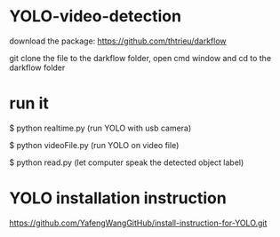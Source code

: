 # YOLO-video-detection
download the package: https://github.com/thtrieu/darkflow

git clone the file to the darkflow folder, open cmd window and cd to the darkflow folder
# run it
$ python realtime.py (run YOLO with usb camera)

$ python videoFile.py (run YOLO on video file)

$ python read.py (let computer speak the detected object label)


# YOLO installation instruction
https://github.com/YafengWangGitHub/install-instruction-for-YOLO.git
